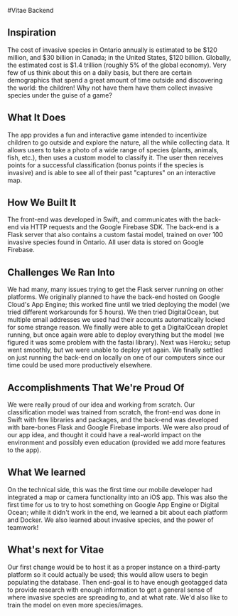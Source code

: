 #Vitae Backend

## Inspiration
The cost of invasive species in Ontario annually is estimated to be $120 million,
and $30 billion in Canada; in the United States,  $120 billion. Globally, the estimated cost
is $1.4 trillion (roughly 5% of the global economy). Very few of us think about this on
a daily basis, but there are certain demographics that spend a great amount of time 
outside and discovering the world: the children! Why not have them have them collect
invasive species under the guise of a game?

## What It Does
The app provides a fun and interactive game intended to incentivize children to go outside
and explore the nature, all the while collecting data. It allows users to take a photo of 
a wide range of species (plants, animals, fish, etc.), then uses a custom model to classify 
it. The user then receives points for a successful classification (bonus points if the 
species is invasive) and is able to see all of their past "captures" on an interactive map.

## How We Built It
The front-end was developed in Swift, and communicates with the back-end via HTTP requests
and the Google Firebase SDK. The back-end is a Flask server that also contains a custom 
fastai model, trained on over 100 invasive species found in Ontario. All user data is stored
on Google Firebase.

## Challenges We Ran Into
We had many, many issues trying to get the Flask server running on other platforms. We originally
planned to have the back-end hosted on Google Cloud's App Engine; this worked fine until we tried
deploying the model (we tried different workarounds for 5 hours). We then tried DigitalOcean, but
multiple email addresses we used had their accounts automatically locked for some strange reason.
We finally were able to get a DigitalOcean droplet running, but once again were able to deploy 
everything but the model (we figured it was some problem with the fastai library). Next was Heroku;
setup went smoothly, but we were unable to deploy yet again. We finally settled on just running the 
back-end on locally on one of our computers since our time could be used more productively elsewhere.

## Accomplishments That We're Proud Of
We were really proud of our idea and working from scratch. Our classification model was trained
 from scratch, the front-end was done in Swift with few libraries and packages, and the back-end
 was developed with bare-bones Flask and Google Firebase imports. We were also proud of our app
 idea, and thought it could have a real-world impact on the environment and possibly even education 
 (provided we add more features to the app).

## What We learned
On the technical side, this was the first time our mobile developer had integrated a map or camera
functionality into an iOS app. This was also the first time for us to try to host something on 
Google App Engine or Digital Ocean; while it didn't work in the end, we learned a bit about each 
platform and Docker. We also learned about invasive species, and the power of teamwork!

## What's next for Vitae
Our first change would be to host it as a proper instance on a third-party platform so it could
actually be used; this would allow users to begin populating the database. Then end-goal is to have
enough geotagged data to provide research with enough information to get a general sense of where
invasive species are spreading to, and at what rate. We'd also like to train the model on even more
species/images. 